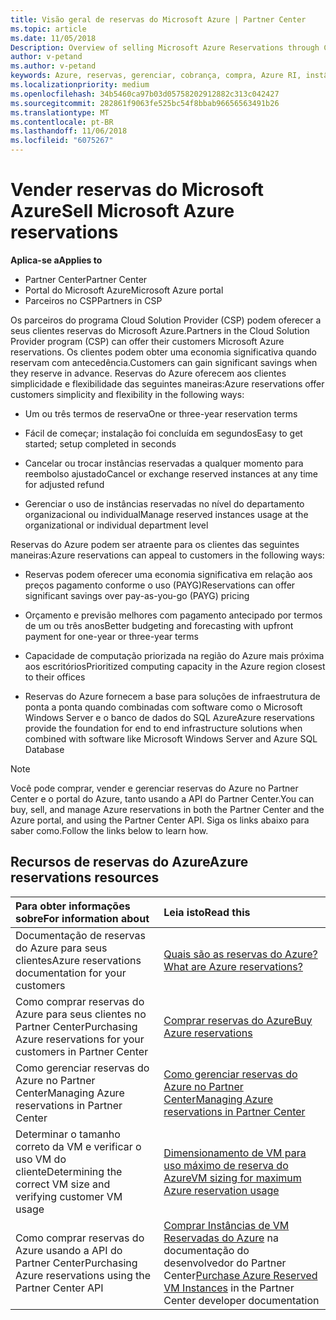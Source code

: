 ```yaml
---
title: Visão geral de reservas do Microsoft Azure | Partner Center
ms.topic: article
ms.date: 11/05/2018
Description: Overview of selling Microsoft Azure Reservations through CSP.
author: v-petand
ms.author: v-petand
keywords: Azure, reservas, gerenciar, cobrança, compra, Azure RI, instâncias reservadas do Azure
ms.localizationpriority: medium
ms.openlocfilehash: 34b5460ca97b03d05758202912882c313c042427
ms.sourcegitcommit: 282861f9063fe525bc54f8bbab96656563491b26
ms.translationtype: MT
ms.contentlocale: pt-BR
ms.lasthandoff: 11/06/2018
ms.locfileid: "6075267"
---
```

# <a name="sell-microsoft-azure-reservations"></a><span data-ttu-id="ea933-103">Vender reservas do Microsoft Azure</span><span class="sxs-lookup"><span data-stu-id="ea933-103">Sell Microsoft Azure reservations</span></span>

**<span data-ttu-id="ea933-104">Aplica-se a</span><span class="sxs-lookup"><span data-stu-id="ea933-104">Applies to</span></span>**

-  <span data-ttu-id="ea933-105">Partner Center</span><span class="sxs-lookup"><span data-stu-id="ea933-105">Partner Center</span></span>
-  <span data-ttu-id="ea933-106">Portal do Microsoft Azure</span><span class="sxs-lookup"><span data-stu-id="ea933-106">Microsoft Azure portal</span></span>
-  <span data-ttu-id="ea933-107">Parceiros no CSP</span><span class="sxs-lookup"><span data-stu-id="ea933-107">Partners in CSP</span></span>

<span data-ttu-id="ea933-108">Os parceiros do programa Cloud Solution Provider (CSP) podem oferecer a seus clientes reservas do Microsoft Azure.</span><span class="sxs-lookup"><span data-stu-id="ea933-108">Partners in the Cloud Solution Provider program (CSP) can offer their customers Microsoft Azure reservations.</span></span> <span data-ttu-id="ea933-109">Os clientes podem obter uma economia significativa quando reservam com antecedência.</span><span class="sxs-lookup"><span data-stu-id="ea933-109">Customers can gain significant savings when they reserve in advance.</span></span> <span data-ttu-id="ea933-110">Reservas do Azure oferecem aos clientes simplicidade e flexibilidade das seguintes maneiras:</span><span class="sxs-lookup"><span data-stu-id="ea933-110">Azure reservations offer customers simplicity and flexibility in the following ways:</span></span>

-   <span data-ttu-id="ea933-111">Um ou três termos de reserva</span><span class="sxs-lookup"><span data-stu-id="ea933-111">One or three-year reservation terms</span></span>
 
-   <span data-ttu-id="ea933-112">Fácil de começar; instalação foi concluída em segundos</span><span class="sxs-lookup"><span data-stu-id="ea933-112">Easy to get started; setup completed in seconds</span></span> 

-   <span data-ttu-id="ea933-113">Cancelar ou trocar instâncias reservadas a qualquer momento para reembolso ajustado</span><span class="sxs-lookup"><span data-stu-id="ea933-113">Cancel or exchange reserved instances at any time for adjusted refund</span></span> 

-   <span data-ttu-id="ea933-114">Gerenciar o uso de instâncias reservadas no nível do departamento organizacional ou individual</span><span class="sxs-lookup"><span data-stu-id="ea933-114">Manage reserved instances usage at the organizational or individual department level</span></span> 

<span data-ttu-id="ea933-115">Reservas do Azure podem ser atraente para os clientes das seguintes maneiras:</span><span class="sxs-lookup"><span data-stu-id="ea933-115">Azure reservations can appeal to customers in the following ways:</span></span>

-   <span data-ttu-id="ea933-116">Reservas podem oferecer uma economia significativa em relação aos preços pagamento conforme o uso (PAYG)</span><span class="sxs-lookup"><span data-stu-id="ea933-116">Reservations can offer significant savings over pay-as-you-go (PAYG) pricing</span></span>

-   <span data-ttu-id="ea933-117">Orçamento e previsão melhores com pagamento antecipado por termos de um ou três anos</span><span class="sxs-lookup"><span data-stu-id="ea933-117">Better budgeting and forecasting with upfront payment for one-year or three-year terms</span></span> 

-   <span data-ttu-id="ea933-118">Capacidade de computação priorizada na região do Azure mais próxima aos escritórios</span><span class="sxs-lookup"><span data-stu-id="ea933-118">Prioritized computing capacity in the Azure region closest to their offices</span></span>  

-   <span data-ttu-id="ea933-119">Reservas do Azure fornecem a base para soluções de infraestrutura de ponta a ponta quando combinadas com software como o Microsoft Windows Server e o banco de dados do SQL Azure</span><span class="sxs-lookup"><span data-stu-id="ea933-119">Azure reservations provide the foundation for end to end infrastructure solutions when combined with software like Microsoft Windows Server and Azure SQL Database</span></span>   

>[!NOTE]
> <span data-ttu-id="ea933-120">Você pode comprar, vender e gerenciar reservas do Azure no Partner Center e o portal do Azure, tanto usando a API do Partner Center.</span><span class="sxs-lookup"><span data-stu-id="ea933-120">You can buy, sell, and manage Azure reservations in both the Partner Center and the Azure portal, and using the Partner Center API.</span></span> <span data-ttu-id="ea933-121">Siga os links abaixo para saber como.</span><span class="sxs-lookup"><span data-stu-id="ea933-121">Follow the links below to learn how.</span></span>

## <a name="azure-reservations-resources"></a><span data-ttu-id="ea933-122">Recursos de reservas do Azure</span><span class="sxs-lookup"><span data-stu-id="ea933-122">Azure reservations resources</span></span>
|**<span data-ttu-id="ea933-123">Para obter informações sobre</span><span class="sxs-lookup"><span data-stu-id="ea933-123">For information about</span></span>**   |**<span data-ttu-id="ea933-124">Leia isto</span><span class="sxs-lookup"><span data-stu-id="ea933-124">Read this</span></span>**    |
|:-----------------------------|:-----------------|
| <span data-ttu-id="ea933-125">Documentação de reservas do Azure para seus clientes</span><span class="sxs-lookup"><span data-stu-id="ea933-125">Azure reservations documentation for your customers</span></span> | [<span data-ttu-id="ea933-126">Quais são as reservas do Azure?</span><span class="sxs-lookup"><span data-stu-id="ea933-126">What are Azure reservations?</span></span>](https://docs.microsoft.com/azure/billing/billing-save-compute-costs-reservations)
|<span data-ttu-id="ea933-127">Como comprar reservas do Azure para seus clientes no Partner Center</span><span class="sxs-lookup"><span data-stu-id="ea933-127">Purchasing Azure reservations for your customers in Partner Center</span></span>   |[<span data-ttu-id="ea933-128">Comprar reservas do Azure</span><span class="sxs-lookup"><span data-stu-id="ea933-128">Buy Azure reservations</span></span>](azure-reservations-buying.md)
|<span data-ttu-id="ea933-129">Como gerenciar reservas do Azure no Partner Center</span><span class="sxs-lookup"><span data-stu-id="ea933-129">Managing Azure reservations in Partner Center</span></span> | [<span data-ttu-id="ea933-130">Como gerenciar reservas do Azure no Partner Center</span><span class="sxs-lookup"><span data-stu-id="ea933-130">Managing Azure reservations in Partner Center</span></span>](azure-reservations-manage.md)
|<span data-ttu-id="ea933-131">Determinar o tamanho correto da VM e verificar o uso VM do cliente</span><span class="sxs-lookup"><span data-stu-id="ea933-131">Determining the correct VM size and verifying customer VM usage</span></span>   |[<span data-ttu-id="ea933-132">Dimensionamento de VM para uso máximo de reserva do Azure</span><span class="sxs-lookup"><span data-stu-id="ea933-132">VM sizing for maximum Azure reservation usage</span></span>](azure-usage.md)   |
|<span data-ttu-id="ea933-133">Como comprar reservas do Azure usando a API do Partner Center</span><span class="sxs-lookup"><span data-stu-id="ea933-133">Purchasing Azure reservations using the Partner Center API</span></span> | <span data-ttu-id="ea933-134">[Comprar Instâncias de VM Reservadas do Azure](https://docs.microsoft.com/partner-center/develop/purchase-azure-reservations) na documentação do desenvolvedor do Partner Center</span><span class="sxs-lookup"><span data-stu-id="ea933-134">[Purchase Azure Reserved VM Instances](https://docs.microsoft.com/partner-center/develop/purchase-azure-reservations) in the Partner Center developer documentation</span></span>